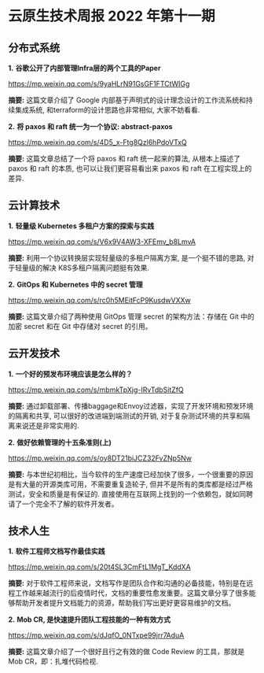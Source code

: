 # 云原生技术周报 2022 年第十一期

## 分布式系统

**1.** **谷歌公开了内部管理Infra层的两个工具的Paper**

https://mp.weixin.qq.com/s/9yaHLrN91GsGF1FTCtWIGg

**摘要:** 这篇文章介绍了 Google 内部基于声明式的设计理念设计的工作流系统和持续集成系统, 和terraform的设计思路也非常相似, 大家不妨看看.

**2.** **将 paxos 和 raft 统一为一个协议: abstract-paxos**

https://mp.weixin.qq.com/s/4D5_x-Ftg8Qzl6hPdoVTxQ

**摘要:** 这篇文章总结了一个将 paxos 和 raft 统一起来的算法, 从根本上描述了 paxos 和 raft 的本质, 也可以让我们更容易看出来 paxos 和 raft 在工程实现上的差异.

## 云计算技术

**1.** **轻量级 Kubernetes 多租户方案的探索与实践**

https://mp.weixin.qq.com/s/V6x9V4AW3-XFEmv_b8LmvA

**摘要:** 利用一个协议转换层实现轻量级的多租户隔离方案, 是一个挺不错的思路, 对于轻量级的解决 K8S多租户隔离问题挺有效果.

**2.** **GitOps 和 Kubernetes 中的 secret 管理**

https://mp.weixin.qq.com/s/rc0h5MEitFcP9KusdwVXXw

**摘要:** 这篇文章介绍了两种使用 GitOps 管理 secret 的架构方法：存储在 Git 中的加密 secret 和在 Git 中存储对 secret 的引用。

## 云开发技术

**1.** **一个好的预发布环境应该是怎么样的？**

https://mp.weixin.qq.com/s/mbmkTpXjg-IRvTdbSitZfQ

**摘要:** 通过卸载部署、传播baggage和Envoy过滤器，实现了开发环境和预发环境的隔离和共享, 可以很好的改进端到端测试的开销, 对于复杂测试环境的共享和隔离来说还是非常实用的.

**2.** **做好依赖管理的十五条准则(上)**

https://mp.weixin.qq.com/s/oy8DT21biJCZ32FvZNp5Nw

**摘要:** 与本世纪初相比，当今软件的生产速度已经加快了很多，一个很重要的原因是有大量的开源类库可用，不需要重复造轮子, 但并不是所有的类库都是经过严格测试，安全和质量是有保证的. 直接使用在互联网上找到的一个依赖包，就如同聘请了一个完全不了解的软件开发者。

## 技术人生

**1.** **软件工程师文档写作最佳实践**

https://mp.weixin.qq.com/s/20t4SL3CmFtL1MgT_KddXA

**摘要:** 对于软件工程师来说，文档写作是团队合作和沟通的必备技能，特别是在远程工作越来越流行的后疫情时代，文档的重要性愈发重要。这篇文章分享了很多能够帮助开发者提升文档能力的资源，帮助我们写出更好更容易维护的文档。

**2.** **Mob CR, 是快速提升团队工程技能的一种有效方式**

https://mp.weixin.qq.com/s/dJqfO_0NTxpe99jrr7AduA

**摘要:** 这篇文章介绍了一个很好且行之有效的做 Code Review 的工具，那就是Mob CR，即：扎堆代码检视.

